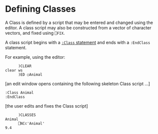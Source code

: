 # Defining Classes

A Class is defined by a script that may be entered and changed using the editor. A class script may also be constructed from a vector of character vectors, and fixed using `⎕FIX`.

A class script begins with a [`:Class` statement](../class-declaration-statements/class.md) and ends with a `:EndClass` statement.

For example, using the editor:
```apl
      )CLEAR
clear ws
      )ED ○Animal
```

[an edit window opens containing the following skeleton Class script ...]
```apl
:Class Animal
:EndClass
```

[the user edits and fixes the Class script]
```apl
      )CLASSES
Animal
      ⎕NC⊂'Animal'
9.4
```
